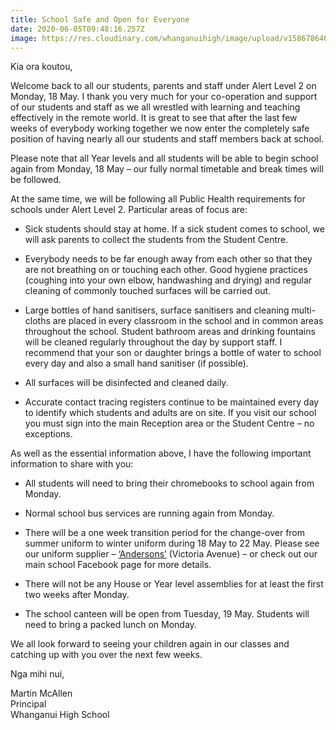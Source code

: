 ```yaml
---
title: School Safe and Open for Everyone
date: 2020-06-05T09:48:16.257Z
image: https://res.cloudinary.com/whanganuihigh/image/upload/v1586786467/Events/GREEN_WHS_HEADER_WITH_WWW._on_it.jpg
---
```

Kia ora koutou,

Welcome back to all our students, parents and staff under Alert Level 2 on Monday, 18 May.  I thank you very much for your co-operation and support of our students and staff as we all wrestled with learning and teaching effectively in the remote world.  It is great to see that after the last few weeks of everybody working together we now enter the completely safe position of having nearly all our students and staff members back at school.

Please note that all Year levels and all students will be able to begin school again from Monday, 18 May – our fully normal timetable and break times will be followed.

At the same time, we will be following all Public Health requirements for schools under Alert Level 2.  Particular areas of focus are: 

* Sick students should stay at home.  If a sick student comes to school, we will ask parents to collect the students from the Student Centre.

* Everybody needs to be far enough away from each other so that they are not breathing on or touching each other.  Good hygiene practices (coughing into your own elbow, handwashing and drying) and regular cleaning of commonly touched surfaces will be carried out.

* Large bottles of hand sanitisers, surface sanitisers and cleaning multi-cloths are placed in every classroom in the school and in common areas throughout the school.  Student bathroom areas and drinking fountains will be cleaned regularly throughout the day by support staff.  I recommend that your son or daughter brings a bottle of water to school every day and also a small hand sanitiser (if possible).

* All surfaces will be disinfected and cleaned daily.

* Accurate contact tracing registers continue to be maintained every day to identify which students and adults are on site.  If you visit our school you must sign into the main Reception area or the Student Centre – no exceptions.

As well as the essential information above, I have the following important information to share with you:

* All students will need to bring their chromebooks to school again from Monday.

* Normal school bus services are running again from Monday.

* There will be a one week transition period for the change-over from summer uniform to winter uniform during 18 May to 22 May.  Please see our uniform supplier – [‘Andersons’](https://www.whanganuihigh.school.nz/news/2020-04-27-andersons-uniforms-contactless-sales/) (Victoria Avenue) – or check out our main school Facebook page for more details.

* There will not be any House or Year level assemblies for at least the first two weeks after Monday.

* The school canteen will be open from Tuesday, 19 May.  Students will need to bring a packed lunch on Monday.

We all look forward to seeing your children again in our classes and catching up with you over the next few weeks.

Nga mihi nui,

Martin McAllen  
Principal  
Whanganui High School